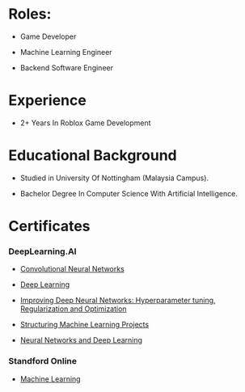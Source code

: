 # Roles:

* Game Developer
  
* Machine Learning Engineer

* Backend Software Engineer

# Experience

* 2+ Years In Roblox Game Development

# Educational Background

* Studied in University Of Nottingham (Malaysia Campus).

* Bachelor Degree In Computer Science With Artificial Intelligence.

# Certificates

### DeepLearning.AI

* [Convolutional Neural Networks](coursera.org/verify/ZZS8TFAGGNW9)

* [Deep Learning](coursera.org/verify/specialization/3SJFZM7ZPDZS)

* [Improving Deep Neural Networks: Hyperparameter tuning, Regularization and Optimization](coursera.org/verify/8RFGAXVK2THQ) 

* [Structuring Machine Learning Projects](coursera.org/verify/4UHVY7NJW59F)

* [Neural Networks and Deep Learning](coursera.org/verify/2X6P8CLXGCAY)

### Standford Online

* [Machine Learning](coursera.org/verify/MGYTY9BKB76A)

